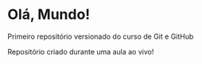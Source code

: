 # Olá, Mundo!
Primeiro repositório versionado do curso de Git e GitHub


Repositório criado durante uma aula ao vivo!